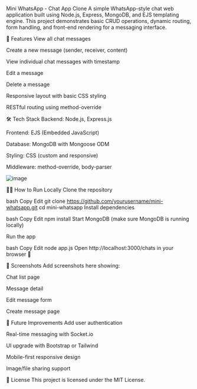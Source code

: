  Mini WhatsApp - Chat App Clone
A simple WhatsApp-style chat web application built using Node.js, Express, MongoDB, and EJS templating engine. This project demonstrates basic CRUD operations, dynamic routing, form handling, and front-end rendering for a messaging interface.

🚀 Features
View all chat messages

Create a new message (sender, receiver, content)

View individual chat messages with timestamp

Edit a message

Delete a message

Responsive layout with basic CSS styling

RESTful routing using method-override

🛠️ Tech Stack
Backend: Node.js, Express.js

Frontend: EJS (Embedded JavaScript)

Database: MongoDB with Mongoose ODM

Styling: CSS (custom and responsive)

Middleware: method-override, body-parser

![image](https://github.com/user-attachments/assets/9ca84895-dc0f-468a-b6fa-a9b2ccdd24ca)




🧑‍💻 How to Run Locally
Clone the repository

bash
Copy
Edit
git clone https://github.com/yourusername/mini-whatsapp.git
cd mini-whatsapp
Install dependencies

bash
Copy
Edit
npm install
Start MongoDB (make sure MongoDB is running locally)

Run the app

bash
Copy
Edit
node app.js
Open http://localhost:3000/chats in your browser 🎉

📸 Screenshots
Add screenshots here showing:

Chat list page

Message detail

Edit message form

Create message page

📌 Future Improvements
Add user authentication

Real-time messaging with Socket.io

UI upgrade with Bootstrap or Tailwind

Mobile-first responsive design

Image/file sharing support

📃 License
This project is licensed under the MIT License.

